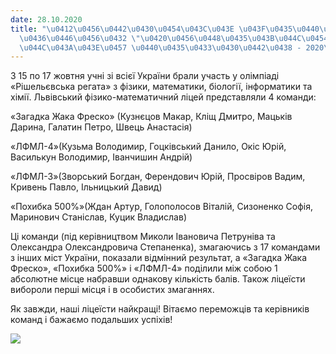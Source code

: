 ```yaml
---
date: 28.10.2020
title: "\u0412\u0456\u0442\u0430\u0454\u043C\u043E \u043F\u0435\u0440\u0435\u043C\u043E\
  \u0436\u0446\u0456\u0432 \"\u0420\u0456\u0448\u0435\u043B\u044C\u0454\u0432\u0441\
  \u044C\u043A\u043E\u0457 \u0440\u0435\u0433\u0430\u0442\u0438 - 2020\"!"
---
```

З 15 по 17 жовтня учні зі всієї України брали участь у олімпіаді «Рішельєвська регата» з фізики, математики, біології, інформатики та хімії. Львівський фізико-математичний ліцей представляли 4 команди:

«Загадка Жака Фреско» (Кузнєцов Макар, Кліщ Дмитро, Мацьків Дарина, Галатин Петро, Швець Анастасія)

«ЛФМЛ-4»(Кузьма Володимир, Гоцківський Данило, Окіс Юрій, Василькун Володимир, Іванчишин Андрій)

«ЛФМЛ-3»(Зворський Богдан, Ферендович Юрій, Просвіров Вадим, Кривень Павло, Ільницький Давид)

«Похибка 500%»(Ждан Артур, Голополосов Віталій, Сизоненко Софія, Маринович Станіслав, Куцик Владислав)

Ці команди (під керівництвом Миколи Івановича Петруніва та Олександра Олександровича Степаненка), змагаючись з 17 командами з інших міст України, показали відмінний результат, а «3агадка Жака Фреско», «Похибка 500%» і «ЛФМЛ-4» поділили між собою 1 абсолютне місце набравши однакову кількість балів. Також ліцеїсти вибороли перші місця і в особистих змаганнях.

Як завжди, наші ліцеїсти найкращі! Вітаємо переможців та керівників команд і бажаємо подальших успіхів!

![](/files/вітаємо-переможців-р-одеса2.jpg)